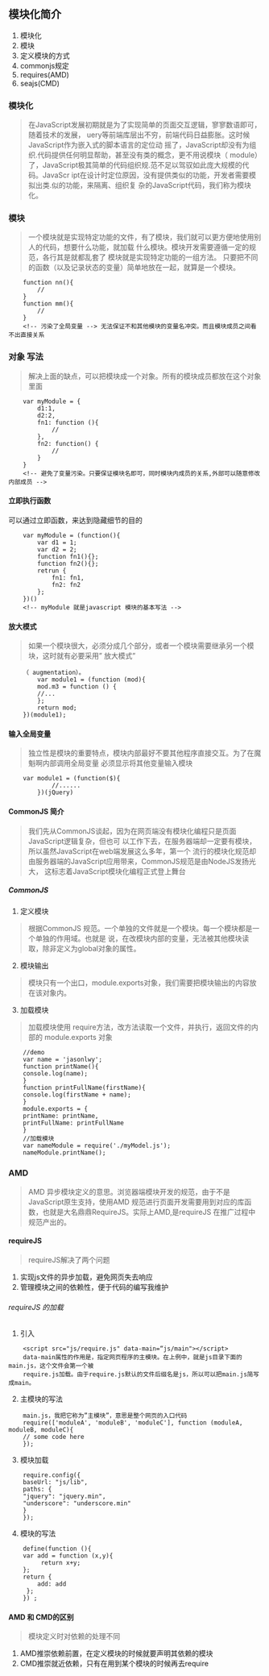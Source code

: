 ## 模块化简介
1. 模块化
2. 模块
3. 定义模块的方式
4. commonjs规定
5. requires(AMD)
6. seajs(CMD)

### 模块化
> 在JavaScript发展初期就是为了实现简单的⻚⾯交互逻辑，寥寥数语即可，随着技术的发展， 
> uery等前端库层出不穷，前端代码⽇益膨胀。这时候JavaScript作为嵌⼊式的脚本语⾔的定位动
> 摇了，JavaScript却没有为组织.代码提供任何明显帮助，甚⾄没有类的概念，更不⽤说模块（ 
>  module）了，JavaScript极其简单的代码组织规.范不⾜以驾驭如此庞⼤规模的代码。JavaScr
>  ipt在设计时定位原因，没有提供类似的功能，开发者需要模拟出类.似的功能，来隔离、组织复
>  杂的JavaScript代码，我们称为模块化。
> 

### 模块
>⼀个模块就是实现特定功能的⽂件，有了模块，我们就可以更⽅便地使⽤别⼈的代码，想要什么功能，就加载
什么模块。模块开发需要遵循⼀定的规范，各⾏其是就都乱套了
模块就是实现特定功能的⼀组⽅法。
只要把不同的函数（以及记录状态的变量）简单地放在⼀起，就算是⼀个模块。

```
    function nn(){
        //
    }
    function mm(){
        //
    }
    <!-- 污染了全局变量 --> 无法保证不和其他模块的变量名冲突。而且模块成员之间看不出直接关系
```

### 对象 写法
> 解决上面的缺点，可以把模块成一个对象。所有的模块成员都放在这个对象里面

```
    var myModule = {
        d1:1,
        d2:2,
        fn1: function (){
            //
        },
        fn2: function() {
            //
        }
    }
    <!-- 避免了变量污染。只要保证模块名即可，同时模块内成员的关系,外部可以随意修改内部成员 -->
```

#### 立即执行函数
可以通过立即函数，来达到隐藏细节的目的

```
    var myModule = (function(){
        var d1 = 1;
        var d2 = 2;
        function fn1(){};
        function fn2(){};
        retrun {
            fn1: fn1,
            fn2: fn2
        };
    })()
    <!-- myModule 就是javascript 模块的基本写法 -->
```

#### 放大模式
> 如果⼀个模块很⼤，必须分成⼏个部分，或者⼀个模块需要继承另⼀个模块，这时就有必要采⽤”
> 放⼤模式”

```
    （ augmentation）。
        var module1 = (function (mod){
        mod.m3 = function () {
        //...
        };
        return mod;
    })(module1); 

```

#### 输入全局变量
> 独立性是模块的重要特点，模块内部最好不要其他程序直接交互。为了在魔魁啊内部调用全局变量
> 必须显示将其他变量输入模块

```
    var module1 = (function($){
            //......
        })(jQuery)
```

#### CommonJS 简介
> 我们先从CommonJS谈起，因为在⽹⻚端没有模块化编程只是⻚⾯JavaScript逻辑复杂，但也可
> 以⼯作下去，在服务器端却⼀定要有模块，所以虽然JavaScript在web端发展这么多年，第⼀个
> 流⾏的模块化规范却由服务器端的JavaScript应⽤带来，CommonJS规范是由NodeJS发扬光⼤，
> 这标志着JavaScript模块化编程正式登上舞台

##### CommonJS
1. 定义模块
> 根据CommonJS 规范。一个单独的文件就是一个模块。每一个模块都是一个单独的作用域。也就是
> 说，在改模块内部的变量，无法被其他模块读取，除非定义为global对象的属性。    
2. 模块输出
> 模块只有一个出口，module.exports对象，我们需要把模块输出的内容放在该对象内。

3. 加载模块
> 加载模块使用 require方法，改方法读取一个文件，并执行，返回文件的内部的 
> module.exports 对象

```
    //demo 
    var name = 'jasonlwy';
    function printName(){
    console.log(name);
    }
    function printFullName(firstName){
    console.log(firstName + name);
    }
    module.exports = {
    printName: printName,
    printFullName: printFullName
    }
    //加载模块
    var nameModule = require('./myModel.js');
    nameModule.printName(); 

```

### AMD 
> AMD 异步模块定义的意思。浏览器端模块开发的规范，由于不是JavaScript原⽣⽀持，使⽤AMD
> 规范进⾏⻚⾯开发需要⽤到对应的库函数，也就是⼤名鼎鼎RequireJS。实际上AMD,是requireJS
> 在推广过程中规范产出的。

#### requireJS
> requireJS解决了两个问题
1. 实现js文件的异步加载，避免网页失去响应
2. 管理模块之间的依赖性，便于代码的编写我维护

###### requireJS 的加载
1. 引入
```
    <script src="js/require.js" data-main=“js/main"></script>
    data-main属性的作⽤是，指定⽹⻚程序的主模块。在上例中，就是js⽬录下⾯的main.js，这个⽂件会第⼀个被
    require.js加载。由于require.js默认的⽂件后缀名是js，所以可以把main.js简写成main。

```
2. 主模块的写法
```
    main.js，我把它称为”主模块”，意思是整个⽹⻚的⼊⼝代码
    require(['moduleA', 'moduleB', 'moduleC'], function (moduleA, moduleB, moduleC){
    // some code here
    }); 

```

3. 模块加载
```
    require.config({
    baseUrl: "js/lib",
    paths: {
    "jquery": "jquery.min",
    "underscore": "underscore.min"
    }
    });

```

4. 模块的写法

``` 
    define(function (){
    var add = function (x,y){
         return x+y;
    };
    return {
        add: add
     };
    }) ; 

```

#### AMD 和 CMD的区别
> 模块定义时对依赖的处理不同
1. AMD推崇依赖前置，在定义模块的时候就要声明其依赖的模块
2. CMD推崇就近依赖，只有在⽤到某个模块的时候再去require 
